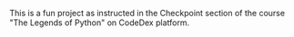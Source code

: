 This is a fun project as instructed in the Checkpoint section of the course "The Legends of Python" on CodeDex platform.
